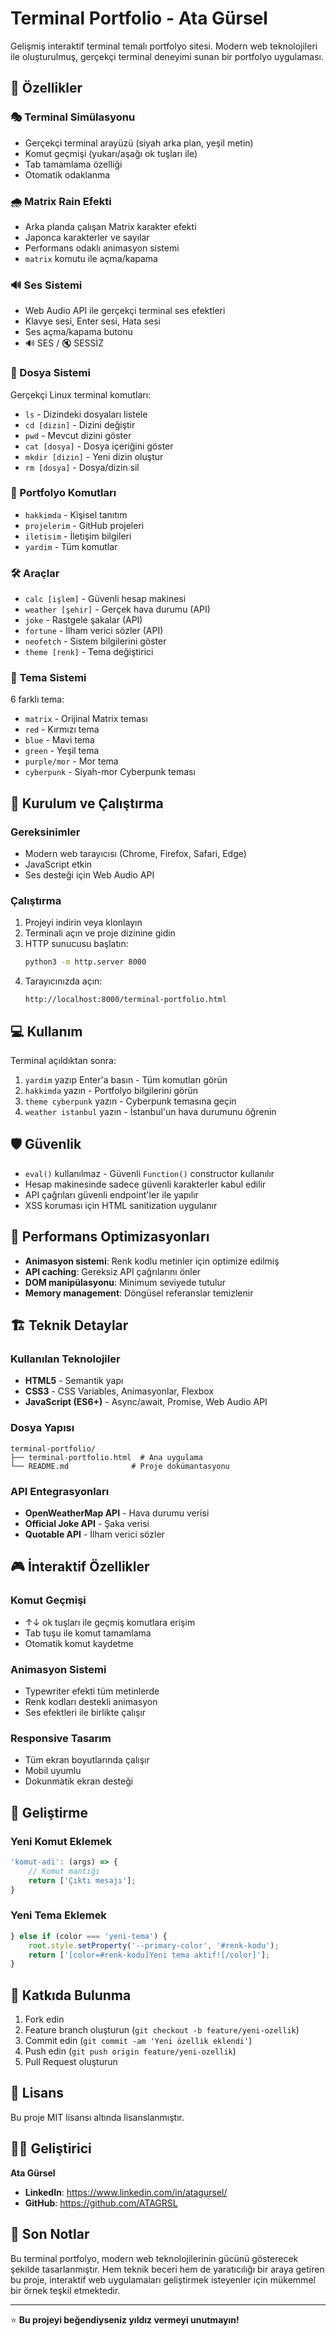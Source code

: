 # Terminal Portfolio - Ata Gürsel

Gelişmiş interaktif terminal temalı portfolyo sitesi. Modern web teknolojileri ile oluşturulmuş, gerçekçi terminal deneyimi sunan bir portfolyo uygulaması.

## 🌟 Özellikler

### 🎭 Terminal Simülasyonu
- Gerçekçi terminal arayüzü (siyah arka plan, yeşil metin)
- Komut geçmişi (yukarı/aşağı ok tuşları ile)
- Tab tamamlama özelliği
- Otomatik odaklanma

### 🌧️ Matrix Rain Efekti
- Arka planda çalışan Matrix karakter efekti
- Japonca karakterler ve sayılar
- Performans odaklı animasyon sistemi
- `matrix` komutu ile açma/kapama

### 🔊 Ses Sistemi
- Web Audio API ile gerçekçi terminal ses efektleri
- Klavye sesi, Enter sesi, Hata sesi
- Ses açma/kapama butonu
- 🔊 SES / 🔇 SESSİZ

### 📁 Dosya Sistemi
Gerçekçi Linux terminal komutları:
- `ls` - Dizindeki dosyaları listele
- `cd [dizin]` - Dizini değiştir
- `pwd` - Mevcut dizini göster
- `cat [dosya]` - Dosya içeriğini göster
- `mkdir [dizin]` - Yeni dizin oluştur
- `rm [dosya]` - Dosya/dizin sil

### 👤 Portfolyo Komutları
- `hakkimda` - Kişisel tanıtım
- `projelerim` - GitHub projeleri
- `iletisim` - İletişim bilgileri
- `yardim` - Tüm komutlar

### 🛠️ Araçlar
- `calc [işlem]` - Güvenli hesap makinesi
- `weather [şehir]` - Gerçek hava durumu (API)
- `joke` - Rastgele şakalar (API)
- `fortune` - İlham verici sözler (API)
- `neofetch` - Sistem bilgilerini göster
- `theme [renk]` - Tema değiştirici

### 🎨 Tema Sistemi
6 farklı tema:
- `matrix` - Orijinal Matrix teması
- `red` - Kırmızı tema
- `blue` - Mavi tema
- `green` - Yeşil tema
- `purple/mor` - Mor tema
- `cyberpunk` - Siyah-mor Cyberpunk teması

## 🚀 Kurulum ve Çalıştırma

### Gereksinimler
- Modern web tarayıcısı (Chrome, Firefox, Safari, Edge)
- JavaScript etkin
- Ses desteği için Web Audio API

### Çalıştırma
1. Projeyi indirin veya klonlayın
2. Terminali açın ve proje dizinine gidin
3. HTTP sunucusu başlatın:
   ```bash
   python3 -m http.server 8000
   ```
4. Tarayıcınızda açın:
   ```
   http://localhost:8000/terminal-portfolio.html
   ```

## 💻 Kullanım

Terminal açıldıktan sonra:
1. `yardim` yazıp Enter'a basın - Tüm komutları görün
2. `hakkimda` yazın - Portfolyo bilgilerini görün
3. `theme cyberpunk` yazın - Cyberpunk temasına geçin
4. `weather istanbul` yazın - İstanbul'un hava durumunu öğrenin

## 🛡️ Güvenlik

- `eval()` kullanılmaz - Güvenli `Function()` constructor kullanılır
- Hesap makinesinde sadece güvenli karakterler kabul edilir
- API çağrıları güvenli endpoint'ler ile yapılır
- XSS koruması için HTML sanitization uygulanır

## 🎯 Performans Optimizasyonları

- **Animasyon sistemi**: Renk kodlu metinler için optimize edilmiş
- **API caching**: Gereksiz API çağrılarını önler
- **DOM manipülasyonu**: Minimum seviyede tutulur
- **Memory management**: Döngüsel referanslar temizlenir

## 🏗️ Teknik Detaylar

### Kullanılan Teknolojiler
- **HTML5** - Semantik yapı
- **CSS3** - CSS Variables, Animasyonlar, Flexbox
- **JavaScript (ES6+)** - Async/await, Promise, Web Audio API

### Dosya Yapısı
```
terminal-portfolio/
├── terminal-portfolio.html  # Ana uygulama
└── README.md              # Proje dokümantasyonu
```

### API Entegrasyonları
- **OpenWeatherMap API** - Hava durumu verisi
- **Official Joke API** - Şaka verisi
- **Quotable API** - İlham verici sözler

## 🎮 İnteraktif Özellikler

### Komut Geçmişi
- ↑↓ ok tuşları ile geçmiş komutlara erişim
- Tab tuşu ile komut tamamlama
- Otomatik komut kaydetme

### Animasyon Sistemi
- Typewriter efekti tüm metinlerde
- Renk kodları destekli animasyon
- Ses efektleri ile birlikte çalışır

### Responsive Tasarım
- Tüm ekran boyutlarında çalışır
- Mobil uyumlu
- Dokunmatik ekran desteği

## 📝 Geliştirme

### Yeni Komut Eklemek
```javascript
'komut-adi': (args) => {
    // Komut mantığı
    return ['Çıktı mesajı'];
}
```

### Yeni Tema Eklemek
```javascript
} else if (color === 'yeni-tema') {
    root.style.setProperty('--primary-color', '#renk-kodu');
    return ['[color=#renk-kodu]Yeni tema aktif![/color]'];
}
```

## 🤝 Katkıda Bulunma

1. Fork edin
2. Feature branch oluşturun (`git checkout -b feature/yeni-ozellik`)
3. Commit edin (`git commit -am 'Yeni özellik eklendi'`)
4. Push edin (`git push origin feature/yeni-ozellik`)
5. Pull Request oluşturun

## 📄 Lisans

Bu proje MIT lisansı altında lisanslanmıştır.

## 👨‍💻 Geliştirici

**Ata Gürsel**
- **LinkedIn**: https://www.linkedin.com/in/atagursel/
- **GitHub**: https://github.com/ATAGRSL


## 🎯 Son Notlar

Bu terminal portfolyo, modern web teknolojilerinin gücünü gösterecek şekilde tasarlanmıştır. Hem teknik beceri hem de yaratıcılığı bir araya getiren bu proje, interaktif web uygulamaları geliştirmek isteyenler için mükemmel bir örnek teşkil etmektedir.

---

⭐ **Bu projeyi beğendiyseniz yıldız vermeyi unutmayın!**
